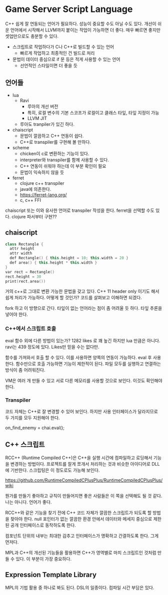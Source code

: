 # Game Server Script Language 

C++ 쉽게 잘 연동되는 언어가 필요하다. 성능이 중요할 수도 아닐 수도 있다. 개선이 쉬운 언어에서 시작해서 LLVM까지 붙이는 작업이 가능하면 더 좋다. 매우 빠르면 좋지만 셋업만으로도 충분할 수 있다. 

- 스크립트로 작업하다가 C나 C++로 빌드할 수 있는 언어 
  - 빠르게 작업하고 최종적인 건 빌드로 처리 
- 문법이 데이터 중심으로 if 문 등은 적게 사용할 수 있는 언어 
  - 선언적인 스타일이면 더 좋을 듯 



## 언어들 

- lua 
  - Ravi 
    - 루아의 개선 버전 
    - 특히, 로컬 변수의 기본 스코프가 로컬이고 클래스 타잎, 타잎 지정이 가능 
    - LLVM JIT 
  - 루아도 tranpiler가 있긴 하다.  
- chaiscript 
  - 문법이 깔끔하고 C++ 연동이 쉽다. 
  - C++로 transpiler를 구현해 볼 만하다. 
- scheme 
  - chicken이 c로 변환하는 기능이 있다. 
  - interpreter와 transpiler를 함께 사용할 수 있다. 
  - C++ 연동이 쉬워야 하는데 이 부분 확인이 필요 
  - 문법이 익숙하지 않을 듯 
- ferret
  - clojure c++ transpiler 
  - java에 의존한다. 
  - https://ferret-lang.org/
  - c, c++ FFI 

chaiscript 또는 이와 유사한 언어로 transpiler 작성을 한다.  ferret을 선택할 수도 있다.  clojure 파서부터 구현?? 



## chaiscript

```c++
class Rectangle {
  attr height
  attr width
  def Rectangle() { this.height = 10; this.width = 20 }
  def area() { this.height * this.width }
}
var rect = Rectangle()
rect.height = 30
print(rect.area())
```

거의 c++로 그대로 변환 가능한 문법을 갖고 있다. C++ 11 header only 이기도 해서 쉽게 처리가 가능하다.  어떻게 할 것인가? 코드를 살펴보고 이해하면 되겠다. 

fork 하고 이 방향으로 간다. 타잎이 없는 언어라는 점이 좀 어려울 듯 하다. 타잎 추론을 넣어야 한다. 



### C++에서 스크립트 호출 

eval 함수 외에 다른 방법이 있는가?  1282 likes 로 꽤 높긴 하지만 lua 만큼은 아니다.  ravi는 439 정도에 있다. Likes만 믿을 수는 없다만. 

함수를 가져와서 호출 할 수 있다. 이를 사용하면 양쪽의 연동이 가능하다. eval 후 사용한다.  함수만으로 호출 가능하면 기능이 제한적이 된다. 파일 모두를 실행하고 연결하는 방식이 좀 어려워진다. 

VM은 여러 개 만들 수 있고 서로 다른 메모리를 사용할 것으로 보인다. 이것도 확인해야 한다. 

### Transpiler 

코드 자체는 C++로 잘 변경할 수 있어 보인다. 하지만 사용 인터페이스가 달라지므로 두 가지를 모두 지원해야 한다. 

on_find_enemy = chai.eval(); 



## C++ 스크립트 

RCC++ (Runtime Compiled C++)은 C++을 실행 시간에 컴파일하고 로딩해서 기능을 변경하는 방법이다.  프로젝트를 잘게 쪼개서 처리하는 것과 비슷한 아이디어로 DLL에 기반한다.  스크립팅은 이 정도로도 가능해 보인다. 

https://github.com/RuntimeCompiledCPlusPlus/RuntimeCompiledCPlusPlus/wiki

뭔가를 만들기 좋아하고 규칙이 만들어지면 좋은 사람들은 이 쪽을 선택해도 될 것 같다. 나는 아니다. 언어가 좋다. 



RCC++와 같은 기능을 찾기 전에 C++ 코드 자체가 깔끔한 스크립트가 되도록 할 방법을 찾아야 한다.  null 포인터가 없는 깔끔한 환경 안에서 데이터와 메세지 중심으로 제한된 공개 인터페이스로 동작하도록 한다. 

컴포넌트 단위의 내부는 최대한 감추고 인터페이스가 명확하고 간결하도록 한다. 그게 먼저다. 

MPL과 C++의 개선된 기능들을 활용하면 C++가 영역별로 마치 스크립트인 것처럼 만들 수 있다. 이 부분이 가장 중요하다. 



## Expression Template Library 

MPL의 기법 활용 중 하나로 봐도 된다. DSL의 일종이다. 컴파일 시간 부담은 있다. 



























